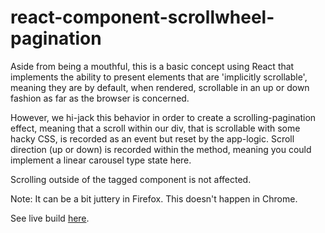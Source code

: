 # react-component-scrollwheel-pagination

Aside from being a mouthful, this is a basic concept using React that implements the ability to present elements that are 'implicitly scrollable', meaning they are by default, when rendered, scrollable in an up or down fashion as far as the browser is concerned.

However, we hi-jack this behavior in order to create a scrolling-pagination effect, meaning that a scroll within our div, that is scrollable with some hacky CSS, is recorded as an event but reset by the app-logic. Scroll direction (up or down) is recorded within the method, meaning you could implement a linear carousel type state here.

Scrolling outside of the tagged component is not affected.

Note: It can be a bit juttery in Firefox. This doesn't happen in Chrome.

See live build [here](https://franklyt.github.io/react-component-scrollwheel-pagination/).

